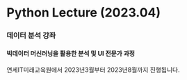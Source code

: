 # Python Lecture (2023.04)

### 데이터 분석 강좌

#### 빅데이터 머신러닝을 활용한 분석 및 UI 전문가 과정

연세IT미래교육원에서 2023년3월부터 2023년8월까지 진행됩니다.
